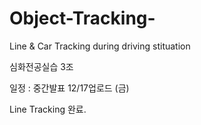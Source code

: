 # Object-Tracking-
Line &amp; Car Tracking during driving stituation

심화전공실습 3조

일정 : 중간발표 12/17업로드 (금)

Line Tracking 완료.
